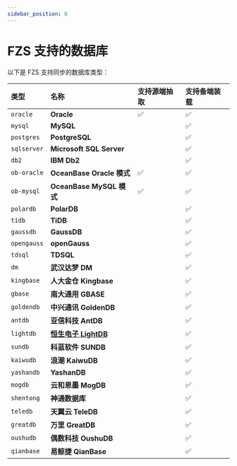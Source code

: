 ```yaml
---
sidebar_position: 0
---
```


# FZS 支持的数据库

以下是 FZS 支持同步的数据库类型：

| 类型        | 名称                                                 | 支持源端抽取 | 支持备端装载 |
| :---------- | :--------------------------------------------------- | :----------- | :----------- |
| `oracle`    | **Oracle**                                           | ✅           | ✅           |
| `mysql`     | **MySQL**                                            |              | ✅           |
| `postgres`  | **PostgreSQL**                                       |              | ✅           |
| `sqlserver` | **Microsoft SQL Server**                             |              | ✅           |
| `db2`       | **IBM Db2**                                          |              | ✅           |
| `ob-oracle` | **OceanBase Oracle 模式**                            | ✅           | ✅           |
| `ob-mysql`  | **OceanBase MySQL 模式**                             | ✅           | ✅           |
| `polardb`   | **PolarDB**                                          |              | ✅           |
| `tidb`      | **TiDB**                                             |              | ✅           |
| `gaussdb`   | **GaussDB**                                          |              | ✅           |
| `opengauss` | **openGauss**                                        |              | ✅           |
| `tdsql`     | **TDSQL**                                            |              | ✅           |
| `dm`        | **武汉达梦 DM**                                      |              | ✅           |
| `kingbase`  | **人大金仓 Kingbase**                                |              | ✅           |
| `gbase`     | **南大通用 GBASE**                                   |              | ✅           |
| `goldendb`  | **中兴通讯 GoldenDB**                                |              | ✅           |
| `antdb`     | **亚信科技 AntDB**                                   |              | ✅           |
| `lightdb`   | [**恒生电子 LightDB**](/intro/db-support/lightdb.md) |              | ✅           |
| `sundb`     | **科蓝软件 SUNDB**                                   |              | ✅           |
| `kaiwudb`   | **浪潮 KaiwuDB**                                     |              | ✅           |
| `yashandb`  | **YashanDB**                                         |              | ✅           |
| `mogdb`     | **云和恩墨 MogDB**                                   |              | ✅           |
| `shentong`  | **神通数据库**                                       |              | ✅           |
| `teledb`    | **天翼云 TeleDB**                                    |              | ✅           |
| `greatdb`   | **万里 GreatDB**                                     |              | ✅           |
| `oushudb`   | **偶数科技 OushuDB**                                 |              | ✅           |
| `qianbase`  | **易鲸捷 QianBase**                                  |              | ✅           |
